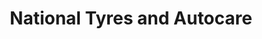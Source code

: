 ---
title: "National Tyres and Autocare"
url: /edinburgh/national-tyres-and-autocare-stevenson-road/
shop: Autowerkstatt
---